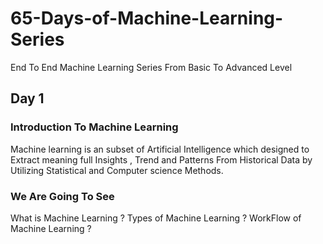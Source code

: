 # 65-Days-of-Machine-Learning-Series
End To End Machine Learning Series From Basic To Advanced Level


 ## Day 1  
### Introduction To Machine Learning
Machine learning is an subset of Artificial Intelligence which designed to Extract meaning full Insights , Trend and Patterns From Historical Data by Utilizing Statistical and Computer science Methods.
### We Are Going To See 
What is Machine Learning ?
Types of Machine Learning ?
WorkFlow of Machine Learning ?



